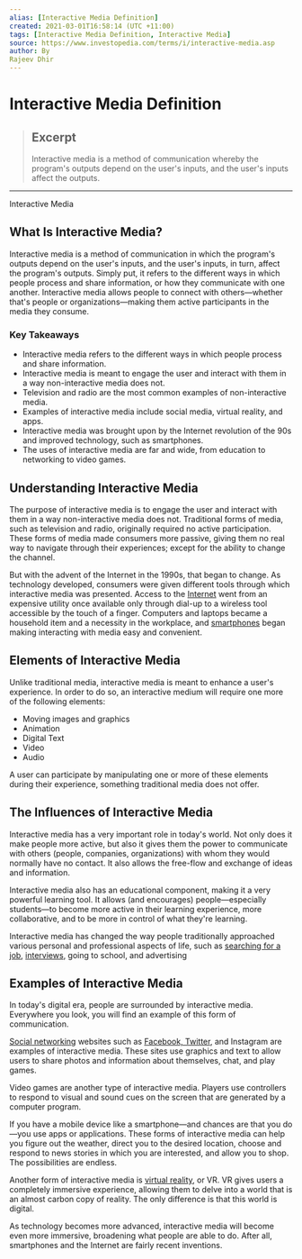 ```yaml
---
alias: [Interactive Media Definition]
created: 2021-03-01T16:58:14 (UTC +11:00)
tags: [Interactive Media Definition, Interactive Media]
source: https://www.investopedia.com/terms/i/interactive-media.asp
author: By
Rajeev Dhir
---
```


# Interactive Media Definition

> ## Excerpt
> Interactive media is a method of communication whereby the program's outputs depend on the user's inputs, and the user's inputs affect the outputs.

---

Interactive Media
## What Is Interactive Media?

Interactive media is a method of communication in which the program's outputs depend on the user's inputs, and the user's inputs, in turn, affect the program's outputs. Simply put, it refers to the different ways in which people process and share information, or how they communicate with one another. Interactive media allows people to connect with others—whether that's people or organizations—making them active participants in the media they consume.

### Key Takeaways

-   Interactive media refers to the different ways in which people process and share information.
-   Interactive media is meant to engage the user and interact with them in a way non-interactive media does not.
-   Television and radio are the most common examples of non-interactive media.
-   Examples of interactive media include social media, virtual reality, and apps.
-   Interactive media was brought upon by the Internet revolution of the 90s and improved technology, such as smartphones.
-   The uses of interactive media are far and wide, from education to networking to video games.

## Understanding Interactive Media

The purpose of interactive media is to engage the user and interact with them in a way non-interactive media does not. Traditional forms of media, such as television and radio, originally required no active participation. These forms of media made consumers more passive, giving them no real way to navigate through their experiences; except for the ability to change the channel.

But with the advent of the Internet in the 1990s, that began to change. As technology developed, consumers were given different tools through which interactive media was presented. Access to the [Internet](https://www.investopedia.com/terms/i/internet-things.asp) went from an expensive utility once available only through dial-up to a wireless tool accessible by the touch of a finger. Computers and laptops became a household item and a necessity in the workplace, and [smartphones](https://www.investopedia.com/terms/s/smartphone.asp) began making interacting with media easy and convenient.

## Elements of Interactive Media

Unlike traditional media, interactive media is meant to enhance a user's experience. In order to do so, an interactive medium will require one more of the following elements:

-   Moving images and graphics
-   Animation
-   Digital Text
-   Video
-   Audio

A user can participate by manipulating one or more of these elements during their experience, something traditional media does not offer.

## The Influences of Interactive Media

Interactive media has a very important role in today's world. Not only does it make people more active, but also it gives them the power to communicate with others (people, companies, organizations) with whom they would normally have no contact. It also allows the free-flow and exchange of ideas and information.

Interactive media also has an educational component, making it a very powerful learning tool. It allows (and encourages) people—especially students—to become more active in their learning experience, more collaborative, and to be more in control of what they're learning.

Interactive media has changed the way people traditionally approached various personal and professional aspects of life, such as [searching for a job](https://www.investopedia.com/financial-edge/0711/9-different-ways-to-find-a-new-job.aspx), [interviews](https://www.investopedia.com/financial-edge/0410/7-things-you-should-say-in-an-interview.aspx), going to school, and advertising

## Examples of Interactive Media

In today's digital era, people are surrounded by interactive media. Everywhere you look, you will find an example of this form of communication.

[Social networking](https://www.investopedia.com/terms/s/social-networking.asp) websites such as [Facebook, Twitter](https://www.investopedia.com/stock-analysis/032114/how-facebook-twitter-social-media-make-money-you-twtr-lnkd-fb-goog.aspx), and Instagram are examples of interactive media. These sites use graphics and text to allow users to share photos and information about themselves, chat, and play games.

Video games are another type of interactive media. Players use controllers to respond to visual and sound cues on the screen that are generated by a computer program.

If you have a mobile device like a smartphone—and chances are that you do—you use apps or applications. These forms of interactive media can help you figure out the weather, direct you to the desired location, choose and respond to news stories in which you are interested, and allow you to shop. The possibilities are endless.

Another form of interactive media is [virtual reality](https://www.investopedia.com/terms/v/virtual-reality.asp), or VR. VR gives users a completely immersive experience, allowing them to delve into a world that is an almost carbon copy of reality. The only difference is that this world is digital.

As technology becomes more advanced, interactive media will become even more immersive, broadening what people are able to do. After all, smartphones and the Internet are fairly recent inventions.
